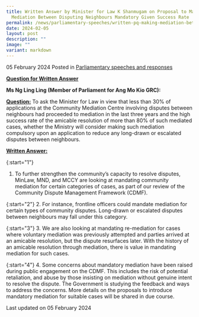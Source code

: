 ```yaml
---
title: Written Answer by Minister for Law K Shanmugam on Proposal to Make
  Mediation Between Disputing Neighbours Mandatory Given Success Rate
permalink: /news/parliamentary-speeches/written-pq-making-mediation-between-disputing-neighbours-mandatory/
date: 2024-02-05
layout: post
description: ""
image: ""
variant: markdown
---
```

05 February 2024 Posted in [Parliamentary speeches and responses](/news/parliamentary-speeches) 

<b><u>Question for Written Answer</u></b>

**Ms Ng Ling Ling (Member of Parliament for Ang Mo Kio GRC):** 

<b><u>Question:</u></b>
To ask the Minister for Law in view that less than 30% of applications at the Community Mediation Centre involving disputes between neighbours had proceeded to mediation in the last three years and the high success rate of the amicable resolution of more than 80% of such mediated cases, whether the Ministry will consider making such mediation compulsory upon an application to reduce any long-drawn or escalated disputes between neighbours.

<b><u>Written Answer:</u></b>

{:start="1"}
1.	To further strengthen the community’s capacity to resolve disputes, MinLaw, MND, and MCCY are looking at mandating community mediation for certain categories of cases, as part of our review of the Community Dispute Management Framework (CDMF).

{:start="2"}
2.	For instance, frontline officers could mandate mediation for certain types of community disputes. Long-drawn or escalated disputes between neighbours may fall under this category.

{:start="3"}
3.	We are also looking at mandating re-mediation for cases where voluntary mediation was previously attempted and parties arrived at an amicable resolution, but the dispute resurfaces later. With the history of an amicable resolution through mediation, there is value in mandating mediation for such cases. 

{:start="4"}
4.	Some concerns about mandatory mediation have been raised during public engagement on the CDMF. This includes the risk of potential retaliation, and abuse by those insisting on mediation without genuine intent to resolve the dispute. The Government is studying the feedback and ways to address the concerns. More details on the proposals to introduce mandatory mediation for suitable cases will be shared in due course.

<p class="right-side-updated">Last updated on 05 February 2024</p>